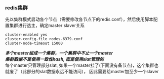 
###  redis集群  

先以集群模式启动各个节点（需要修改各节点下的redis.conf），然后使用脚本配置集群进行选主，确定master slaver关系
```
cluster-enabled yes
cluster-config-file nodes-6379.conf
cluster-node-timeout 15000
```
***多个master组成一个集群，一个集群中不止一个master  
集群数据不是使用一致性hash, 而是使用slat管理的***  
每个master只管理部分slat, 如果一个master挂了(下面没有备节点)，这个集群也就废了（此部分的slat数据永远不能访问）， 因此需要给master加至少一个slaver
